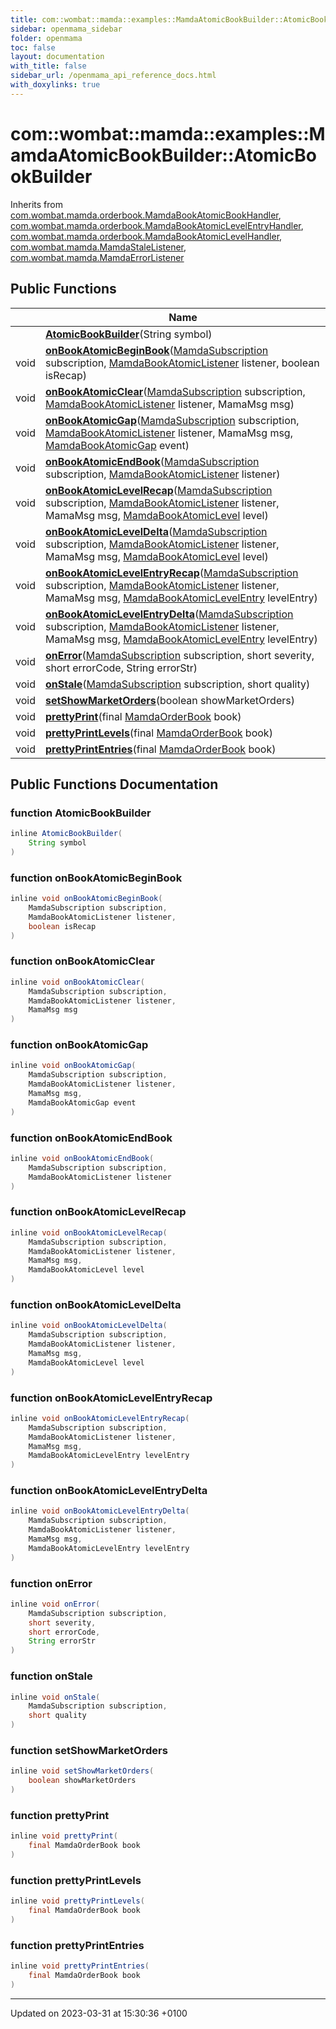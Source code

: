 ```yaml
---
title: com::wombat::mamda::examples::MamdaAtomicBookBuilder::AtomicBookBuilder
sidebar: openmama_sidebar
folder: openmama
toc: false
layout: documentation
with_title: false
sidebar_url: /openmama_api_reference_docs.html
with_doxylinks: true
---
```


# com::wombat::mamda::examples::MamdaAtomicBookBuilder::AtomicBookBuilder





Inherits from [com.wombat.mamda.orderbook.MamdaBookAtomicBookHandler](interfacecom_1_1wombat_1_1mamda_1_1orderbook_1_1MamdaBookAtomicBookHandler.html), [com.wombat.mamda.orderbook.MamdaBookAtomicLevelEntryHandler](interfacecom_1_1wombat_1_1mamda_1_1orderbook_1_1MamdaBookAtomicLevelEntryHandler.html), [com.wombat.mamda.orderbook.MamdaBookAtomicLevelHandler](interfacecom_1_1wombat_1_1mamda_1_1orderbook_1_1MamdaBookAtomicLevelHandler.html), [com.wombat.mamda.MamdaStaleListener](interfacecom_1_1wombat_1_1mamda_1_1MamdaStaleListener.html), [com.wombat.mamda.MamdaErrorListener](interfacecom_1_1wombat_1_1mamda_1_1MamdaErrorListener.html)

## Public Functions

|                | Name           |
| -------------- | -------------- |
| | **[AtomicBookBuilder](classcom_1_1wombat_1_1mamda_1_1examples_1_1MamdaAtomicBookBuilder_1_1AtomicBookBuilder.html#function-atomicbookbuilder)**(String symbol) |
| void | **[onBookAtomicBeginBook](classcom_1_1wombat_1_1mamda_1_1examples_1_1MamdaAtomicBookBuilder_1_1AtomicBookBuilder.html#function-onbookatomicbeginbook)**([MamdaSubscription](classcom_1_1wombat_1_1mamda_1_1MamdaSubscription.html) subscription, [MamdaBookAtomicListener](classcom_1_1wombat_1_1mamda_1_1orderbook_1_1MamdaBookAtomicListener.html) listener, boolean isRecap) |
| void | **[onBookAtomicClear](classcom_1_1wombat_1_1mamda_1_1examples_1_1MamdaAtomicBookBuilder_1_1AtomicBookBuilder.html#function-onbookatomicclear)**([MamdaSubscription](classcom_1_1wombat_1_1mamda_1_1MamdaSubscription.html) subscription, [MamdaBookAtomicListener](classcom_1_1wombat_1_1mamda_1_1orderbook_1_1MamdaBookAtomicListener.html) listener, MamaMsg msg) |
| void | **[onBookAtomicGap](classcom_1_1wombat_1_1mamda_1_1examples_1_1MamdaAtomicBookBuilder_1_1AtomicBookBuilder.html#function-onbookatomicgap)**([MamdaSubscription](classcom_1_1wombat_1_1mamda_1_1MamdaSubscription.html) subscription, [MamdaBookAtomicListener](classcom_1_1wombat_1_1mamda_1_1orderbook_1_1MamdaBookAtomicListener.html) listener, MamaMsg msg, [MamdaBookAtomicGap](interfacecom_1_1wombat_1_1mamda_1_1orderbook_1_1MamdaBookAtomicGap.html) event) |
| void | **[onBookAtomicEndBook](classcom_1_1wombat_1_1mamda_1_1examples_1_1MamdaAtomicBookBuilder_1_1AtomicBookBuilder.html#function-onbookatomicendbook)**([MamdaSubscription](classcom_1_1wombat_1_1mamda_1_1MamdaSubscription.html) subscription, [MamdaBookAtomicListener](classcom_1_1wombat_1_1mamda_1_1orderbook_1_1MamdaBookAtomicListener.html) listener) |
| void | **[onBookAtomicLevelRecap](classcom_1_1wombat_1_1mamda_1_1examples_1_1MamdaAtomicBookBuilder_1_1AtomicBookBuilder.html#function-onbookatomiclevelrecap)**([MamdaSubscription](classcom_1_1wombat_1_1mamda_1_1MamdaSubscription.html) subscription, [MamdaBookAtomicListener](classcom_1_1wombat_1_1mamda_1_1orderbook_1_1MamdaBookAtomicListener.html) listener, MamaMsg msg, [MamdaBookAtomicLevel](interfacecom_1_1wombat_1_1mamda_1_1orderbook_1_1MamdaBookAtomicLevel.html) level) |
| void | **[onBookAtomicLevelDelta](classcom_1_1wombat_1_1mamda_1_1examples_1_1MamdaAtomicBookBuilder_1_1AtomicBookBuilder.html#function-onbookatomicleveldelta)**([MamdaSubscription](classcom_1_1wombat_1_1mamda_1_1MamdaSubscription.html) subscription, [MamdaBookAtomicListener](classcom_1_1wombat_1_1mamda_1_1orderbook_1_1MamdaBookAtomicListener.html) listener, MamaMsg msg, [MamdaBookAtomicLevel](interfacecom_1_1wombat_1_1mamda_1_1orderbook_1_1MamdaBookAtomicLevel.html) level) |
| void | **[onBookAtomicLevelEntryRecap](classcom_1_1wombat_1_1mamda_1_1examples_1_1MamdaAtomicBookBuilder_1_1AtomicBookBuilder.html#function-onbookatomiclevelentryrecap)**([MamdaSubscription](classcom_1_1wombat_1_1mamda_1_1MamdaSubscription.html) subscription, [MamdaBookAtomicListener](classcom_1_1wombat_1_1mamda_1_1orderbook_1_1MamdaBookAtomicListener.html) listener, MamaMsg msg, [MamdaBookAtomicLevelEntry](interfacecom_1_1wombat_1_1mamda_1_1orderbook_1_1MamdaBookAtomicLevelEntry.html) levelEntry) |
| void | **[onBookAtomicLevelEntryDelta](classcom_1_1wombat_1_1mamda_1_1examples_1_1MamdaAtomicBookBuilder_1_1AtomicBookBuilder.html#function-onbookatomiclevelentrydelta)**([MamdaSubscription](classcom_1_1wombat_1_1mamda_1_1MamdaSubscription.html) subscription, [MamdaBookAtomicListener](classcom_1_1wombat_1_1mamda_1_1orderbook_1_1MamdaBookAtomicListener.html) listener, MamaMsg msg, [MamdaBookAtomicLevelEntry](interfacecom_1_1wombat_1_1mamda_1_1orderbook_1_1MamdaBookAtomicLevelEntry.html) levelEntry) |
| void | **[onError](classcom_1_1wombat_1_1mamda_1_1examples_1_1MamdaAtomicBookBuilder_1_1AtomicBookBuilder.html#function-onerror)**([MamdaSubscription](classcom_1_1wombat_1_1mamda_1_1MamdaSubscription.html) subscription, short severity, short errorCode, String errorStr) |
| void | **[onStale](classcom_1_1wombat_1_1mamda_1_1examples_1_1MamdaAtomicBookBuilder_1_1AtomicBookBuilder.html#function-onstale)**([MamdaSubscription](classcom_1_1wombat_1_1mamda_1_1MamdaSubscription.html) subscription, short quality) |
| void | **[setShowMarketOrders](classcom_1_1wombat_1_1mamda_1_1examples_1_1MamdaAtomicBookBuilder_1_1AtomicBookBuilder.html#function-setshowmarketorders)**(boolean showMarketOrders) |
| void | **[prettyPrint](classcom_1_1wombat_1_1mamda_1_1examples_1_1MamdaAtomicBookBuilder_1_1AtomicBookBuilder.html#function-prettyprint)**(final [MamdaOrderBook](classcom_1_1wombat_1_1mamda_1_1orderbook_1_1MamdaOrderBook.html) book) |
| void | **[prettyPrintLevels](classcom_1_1wombat_1_1mamda_1_1examples_1_1MamdaAtomicBookBuilder_1_1AtomicBookBuilder.html#function-prettyprintlevels)**(final [MamdaOrderBook](classcom_1_1wombat_1_1mamda_1_1orderbook_1_1MamdaOrderBook.html) book) |
| void | **[prettyPrintEntries](classcom_1_1wombat_1_1mamda_1_1examples_1_1MamdaAtomicBookBuilder_1_1AtomicBookBuilder.html#function-prettyprintentries)**(final [MamdaOrderBook](classcom_1_1wombat_1_1mamda_1_1orderbook_1_1MamdaOrderBook.html) book) |

## Public Functions Documentation

### function AtomicBookBuilder

```java
inline AtomicBookBuilder(
    String symbol
)
```


### function onBookAtomicBeginBook

```java
inline void onBookAtomicBeginBook(
    MamdaSubscription subscription,
    MamdaBookAtomicListener listener,
    boolean isRecap
)
```


### function onBookAtomicClear

```java
inline void onBookAtomicClear(
    MamdaSubscription subscription,
    MamdaBookAtomicListener listener,
    MamaMsg msg
)
```


### function onBookAtomicGap

```java
inline void onBookAtomicGap(
    MamdaSubscription subscription,
    MamdaBookAtomicListener listener,
    MamaMsg msg,
    MamdaBookAtomicGap event
)
```


### function onBookAtomicEndBook

```java
inline void onBookAtomicEndBook(
    MamdaSubscription subscription,
    MamdaBookAtomicListener listener
)
```


### function onBookAtomicLevelRecap

```java
inline void onBookAtomicLevelRecap(
    MamdaSubscription subscription,
    MamdaBookAtomicListener listener,
    MamaMsg msg,
    MamdaBookAtomicLevel level
)
```


### function onBookAtomicLevelDelta

```java
inline void onBookAtomicLevelDelta(
    MamdaSubscription subscription,
    MamdaBookAtomicListener listener,
    MamaMsg msg,
    MamdaBookAtomicLevel level
)
```


### function onBookAtomicLevelEntryRecap

```java
inline void onBookAtomicLevelEntryRecap(
    MamdaSubscription subscription,
    MamdaBookAtomicListener listener,
    MamaMsg msg,
    MamdaBookAtomicLevelEntry levelEntry
)
```


### function onBookAtomicLevelEntryDelta

```java
inline void onBookAtomicLevelEntryDelta(
    MamdaSubscription subscription,
    MamdaBookAtomicListener listener,
    MamaMsg msg,
    MamdaBookAtomicLevelEntry levelEntry
)
```


### function onError

```java
inline void onError(
    MamdaSubscription subscription,
    short severity,
    short errorCode,
    String errorStr
)
```


### function onStale

```java
inline void onStale(
    MamdaSubscription subscription,
    short quality
)
```


### function setShowMarketOrders

```java
inline void setShowMarketOrders(
    boolean showMarketOrders
)
```


### function prettyPrint

```java
inline void prettyPrint(
    final MamdaOrderBook book
)
```


### function prettyPrintLevels

```java
inline void prettyPrintLevels(
    final MamdaOrderBook book
)
```


### function prettyPrintEntries

```java
inline void prettyPrintEntries(
    final MamdaOrderBook book
)
```


-------------------------------

Updated on 2023-03-31 at 15:30:36 +0100